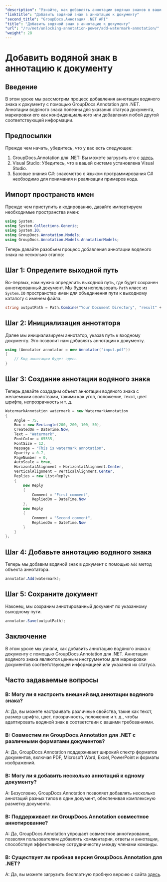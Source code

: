 ```yaml
---
"description": "Узнайте, как добавлять аннотации водяных знаков в ваши документы без усилий с помощью GroupDocs.Annotation для .NET. Повысьте ясность и безопасность документов."
"linktitle": "Добавить водяной знак в аннотацию к документу"
"second_title": "GroupDocs.Аннотация .NET API"
"title": "Добавить водяной знак в аннотацию к документу"
"url": "/ru/net/unlocking-annotation-power/add-watermark-annotation/"
"weight": 28
---
```


# Добавить водяной знак в аннотацию к документу

## Введение
В этом уроке мы рассмотрим процесс добавления аннотации водяного знака к документу с помощью GroupDocs.Annotation для .NET. Аннотации водяного знака полезны для указания статуса документа, маркировки его как конфиденциального или добавления любой другой соответствующей информации.

## Предпосылки

Прежде чем начать, убедитесь, что у вас есть следующее:

1. GroupDocs.Annotation для .NET: Вы можете загрузить его с [здесь](https://releases.groupdocs.com/annotation/net/).
2. Visual Studio: Убедитесь, что в вашей системе установлена Visual Studio.
3. Базовые знания C#: знакомство с языком программирования C# необходимо для понимания и реализации примеров кода.

## Импорт пространств имен

Прежде чем приступить к кодированию, давайте импортируем необходимые пространства имен:

```csharp
using System;
using System.Collections.Generic;
using System.IO;
using GroupDocs.Annotation.Models;
using GroupDocs.Annotation.Models.AnnotationModels;
```

Теперь давайте разобьем процесс добавления аннотации водяного знака на несколько этапов:

## Шаг 1: Определите выходной путь

Во-первых, нам нужно определить выходной путь, где будет сохранен аннотированный документ. Мы будем использовать `Path` класс из `System.IO` пространство имен для объединения пути к выходному каталогу с именем файла.

```csharp
string outputPath = Path.Combine("Your Document Directory", "result" + Path.GetExtension("input.pdf"));
```

## Шаг 2: Инициализация аннотатора

Далее мы инициализируем аннотатор, указав путь к входному документу. Это позволит нам добавлять аннотации к документу.

```csharp
using (Annotator annotator = new Annotator("input.pdf"))
{
    // Код аннотации будет здесь
}
```

## Шаг 3: Создание аннотации водяного знака

Теперь давайте создадим объект аннотации водяного знака с желаемыми свойствами, такими как угол, положение, текст, цвет шрифта, непрозрачность и т. д.

```csharp
WatermarkAnnotation watermark = new WatermarkAnnotation
{
    Angle = 75,
    Box = new Rectangle(200, 200, 100, 50),
    CreatedOn = DateTime.Now,
    Text = "Watermark",
    FontColor = 65535,
    FontSize = 12,
    Message = "This is watermark annotation",
    Opacity = 0.7,
    PageNumber = 0,
    AutoScale = true,
    HorizontalAlignment = HorizontalAlignment.Center,
    VerticalAlignment = VerticalAlignment.Center,
    Replies = new List<Reply>
    {
        new Reply
        {
            Comment = "First comment",
            RepliedOn = DateTime.Now
        },
        new Reply
        {
            Comment = "Second comment",
            RepliedOn = DateTime.Now
        }
    }
};
```

## Шаг 4: Добавьте аннотацию водяного знака

Теперь мы добавим водяной знак в документ с помощью `Add` метод объекта аннотатора.

```csharp
annotator.Add(watermark);
```

## Шаг 5: Сохраните документ

Наконец, мы сохраним аннотированный документ по указанному выходному пути.

```csharp
annotator.Save(outputPath);
```

## Заключение

В этом уроке мы узнали, как добавить аннотацию водяного знака к документу с помощью GroupDocs.Annotation для .NET. Аннотации водяного знака являются ценным инструментом для маркировки документов соответствующей информацией или указания их статуса.

## Часто задаваемые вопросы

### В: Могу ли я настроить внешний вид аннотации водяного знака?

A: Да, вы можете настраивать различные свойства, такие как текст, размер шрифта, цвет, прозрачность, положение и т. д., чтобы адаптировать водяной знак в соответствии с вашими требованиями.

### В: Совместим ли GroupDocs.Annotation для .NET с различными форматами документов?

A: Да, GroupDocs.Annotation поддерживает широкий спектр форматов документов, включая PDF, Microsoft Word, Excel, PowerPoint и форматы изображений.

### В: Могу ли я добавить несколько аннотаций к одному документу?

A: Безусловно, GroupDocs.Annotation позволяет добавлять несколько аннотаций разных типов в один документ, обеспечивая комплексную разметку документа.

### В: Поддерживает ли GroupDocs.Annotation совместное аннотирование?

A: Да, GroupDocs.Annotation упрощает совместное аннотирование, позволяя пользователям добавлять комментарии, ответы и аннотации, способствуя эффективному сотрудничеству между членами команды.

### В: Существует ли пробная версия GroupDocs.Annotation для .NET?

A: Да, вы можете загрузить бесплатную пробную версию с сайта [здесь](https://releases.groupdocs.com/).